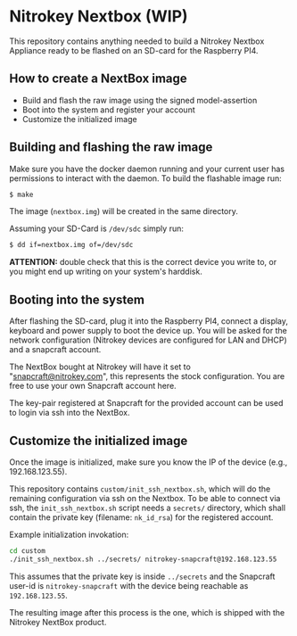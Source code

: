 # Nitrokey Nextbox (WIP)

This repository contains anything needed to build a Nitrokey Nextbox Appliance 
ready to be flashed on an SD-card for the Raspberry PI4.

## How to create a NextBox image

* Build and flash the raw image using the signed model-assertion
* Boot into the system and register your account
* Customize the initialized image   


## Building and flashing the raw image

Make sure you have the docker daemon running and your current user has permissions to interact
with the daemon. To build the flashable image run:
```bash
$ make
```
The image (`nextbox.img`) will be created in the same directory. 

Assuming your SD-Card is `/dev/sdc` simply run:
```bash
$ dd if=nextbox.img of=/dev/sdc
```

**ATTENTION:** double check that this is the correct device you write to, or you might
end up writing on your system's harddisk.

## Booting into the system

After flashing the SD-card, plug it into the Raspberry PI4, connect a display, keyboard and power
supply to boot the device up. You will be asked for the network configuration (Nitrokey devices 
are configured for LAN and DHCP) and a snapcraft account.

The NextBox bought at Nitrokey will have it set to "snapcraft@nitrokey.com", this represents the
stock configuration. You are free to use your own Snapcraft account here.

The key-pair registered at Snapcraft for the provided account can be used to login via ssh into 
the NextBox.

## Customize the initialized image

Once the image is initialized, make sure you know the IP of the device (e.g., 192.168.123.55).

This repository contains `custom/init_ssh_nextbox.sh`, which will do the remaining configuration
via ssh on the Nextbox. To be able to connect via ssh, the `init_ssh_nextbox.sh` script needs
a `secrets/` directory, which shall contain the private key (filename: `nk_id_rsa`) for the 
registered account. 

Example initialization invokation:
```bash
cd custom
./init_ssh_nextbox.sh ../secrets/ nitrokey-snapcraft@192.168.123.55
```
This assumes that the private key is inside `../secrets` and the Snapcraft user-id is 
`nitrokey-snapcraft` with the device being reachable as `192.168.123.55`. 

The resulting image after this process is the one, which is shipped with the Nitrokey NextBox product.




